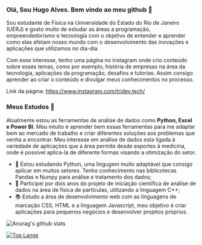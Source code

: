 ### Olá, Sou Hugo Alves. Bem vindo ao meu github :wave:

Sou estudante de Física na Universidade do Estado do Rio de Janeiro (UERJ) e gosto muito de estudar as áreas  a programação, empreendedorismo e tecnologia com o objetivo de entender e aprender como elas afetam nosso mundo com o desenvolvimento das inovações e aplicações que utilizamos no dia-dia. 

Com esse interesse, tenho uma página no instagram onde crio conteúdo sobre esses temas, como por exemplo, história de empresas na área da tecnologia, aplicações da programação, desafios e tutorias. Assim consigo aprender ao criar o conteúdo e divulgar meus conhecimentos no processo.

Link da página: https://www.instagram.com/tridev.tech/

### Meus Estudos :ledger:

Atualmente estou as ferramentas de análise de dados como **Python, Excel e Power BI**. Meu intuito é aprender bem essas ferramentas para me adaptar bem ao mercado de trabalho e criar diferentes soluções aos problemas que venha a encontrar. Meu interesse em análise de dados esta ligada à variedade de aplicações que a área permite desde esportes à medicina, onde é possível aplica-la de diferente formas visando a otimização do setor.

- 🌱 Estou estudando Python, uma lingugem muito adaptável que consigo aplicar em muitos setores. Tenho conhecimento nas biblicotecas Pandas e Numpy para análise e tratamento dos dados;
- :pencil: Participei por dois anos do projeto de iniciação científica de análise de dados na área de física de partículas, utilizando a linguagem C++;
- :books:  Estudo a área de desenvolvimento web com as linguagens de marcação CSS, HTML e a linguagem Javascript, meu objetivo é criar aplicações para pequenos negócios e desenvolver projetos próprios. 


![Anurag's github stats](https://github-readme-stats.vercel.app/api?username=Hugox96&theme=github_dark&_icons=true)

[![Top Langs](https://github-readme-stats.vercel.app/api/top-langs/?username=anuraghazra&layout=compact&theme=tokyonight)](https://github.com/anuraghazra/github-readme-stats)

